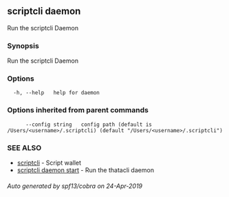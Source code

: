 ## scriptcli daemon

Run the scriptcli Daemon

### Synopsis

Run the scriptcli Daemon

### Options

```
  -h, --help   help for daemon
```

### Options inherited from parent commands

```
      --config string   config path (default is /Users/<username>/.scriptcli) (default "/Users/<username>/.scriptcli")
```

### SEE ALSO

* [scriptcli](scriptcli.md)	 - Script wallet
* [scriptcli daemon start](scriptcli_daemon_start.md)	 - Run the thatacli daemon

###### Auto generated by spf13/cobra on 24-Apr-2019
